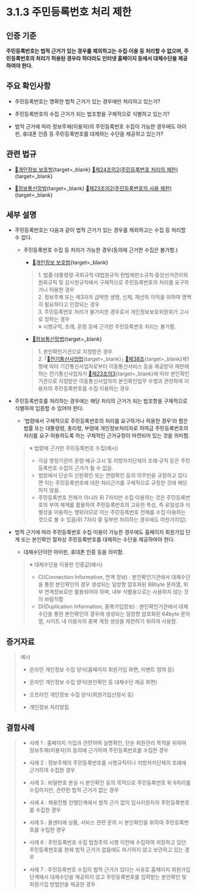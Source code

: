# 3.1.3 주민등록번호 처리 제한

## 인증 기준

**주민등록번호는 법적 근거가 있는 경우를 제외하고는 수집·이용 등 처리할 수 없으며, 주민등록번호의 처리가 허용된 경우라 하더라도 인터넷 홈페이지 등에서 대체수단을 제공하여야 한다.**

## 주요 확인사항

- 주민등록번호는 명확한 법적 근거가 있는 경우에만 처리하고 있는가?

- 주민등록번호의 수집 근거가 되는 법조항을 구체적으로 식별하고 있는가?

- 법적 근거에 따라 정보주체(이용자)의 주민등록번호 수집이 가능한 경우에도 아이핀, 휴대폰 인증 등 주민등록번호를 대체하는 수단을 제공하고 있는가?

## 관련 법규

- [🔗개인정보 보호법][개인정보 보호법 제24조의2]{target=_blank} [🔗제24조의2(주민등록번호 처리의 제한)][개인정보 보호법 제24조의2 부분]{target=_blank}

- [🔗정보통신망법][정보통신망법 제23조의2]{target=_blank} [🔗제23조의2(주민등록번호의 사용 제한)][정보통신망법 제23조의2 부분]{target=_blank}

## 세부 설명

- 주민등록번호는 다음과 같이 법적 근거가 있는 경우를 제외하고는 수집 등 처리할 수 없다.

    - 주민등록번호 수집 등 처리가 가능한 경우(동의에 근거한 수집은 불가함.)

        - [🔗개인정보 보호법][개인정보 보호법 제24조의2]{target=_blank}
        >
        > 1\. 법률·대통령령·국회규칙·대법원규칙·헌법재판소규칙·중앙선거관리위원회규칙 및 감사원규칙에서 구체적으로 주민등록번호의 처리를 요구하거나 허용한 경우  
        > 2\. 정보주체 또는 제3자의 급박한 생명, 신체, 재산의 이익을 위하여 명백히 필요하다고 인정되는 경우  
        > 3\. 주민등록번호 처리가 불가피한 경우로서 개인정보보호위원회가 고시로 정하는 경우  
        >     ※ 시행규칙, 조례, 훈령 등에 근거한 주민등록번호 처리는 불가함.  

        - [🔗정보통신망법][정보통신망법 제23조의2]{target=_blank}
        >
        > 1\. 본인확인기관으로 지정받은 경우  
        > 2\. ｢[🔗전기통신사업법][전기통신사업법 제38조]{target=_blank}｣ [🔗제38조][전기통신사업법 제38조 부분]{target=_blank}제1항에 따라 기간통신사업자로부터 이동통신서비스 등을 제공받아 재판매하는 전기통신사업자가 [🔗제23조의3][정보통신망법 제23조의3]{target=_blank}에 따라 본인확인기관으로 지정받은 이동통신사업자의 본인확인업무 수행과 관련하여 이용자의 주민등록번호를 수집·이용하는 경우  

- 주민등록번호를 처리하는 경우에는 해당 처리의 근거가 되는 법조항을 구체적으로 식별하여 입증할 수 있어야 한다.

    - ʻ법령에서 구체적으로 주민등록번호의 처리를 요구하거나 허용한 경우ʼ라 함은 법률 또는 대통령령, 총리령, 부령에 개인정보처리자로 하여금 주민등록번호의 처리를 요구·허용하도록 하는 구체적인 근거규정이 마련되어 있는 것을 의미함.
    >
    > ※ 법령에 근거한 주민등록번호 수집(예시)
    >
    > - 각급 행정기관의 훈령·예규·고시 및 지방자치단체의 조례·규칙 등은 주민등록번호 수집의 근거가 될 수 없음.
    > - 법령에서 단순히 신원확인 또는 연령확인 등의 의무만을 규정하고 있다면 이는 주민등록번호에 대한 처리근거를 구체적으로 규정한 것에 해당하지 않음.
    > - 주민등록번호 전체가 아니라 뒤 7자리만 수집·이용하는 것은 주민등록번호의 부여 체계를 활용하여 주민등록번호의 고유한 특성, 즉 유일성과 식별성을 이용하는 행위이므로 이는 주민등록번호 전체를 수집·이용하는 것으로 볼 수 있음(뒤 7자리 중 일부만 처리하는 경우에도 마찬가지임).

- 법적 근거에 따라 주민등록번호 수집·이용이 가능한 경우에도 홈페이지 회원가입 단계 또는 본인확인 절차상 주민등록번호를 대체하는 수단을 제공하여야 한다.

    - 대체수단이란 아이핀, 휴대폰 인증 등을 의미함.
    >
    > ※ 대체수단을 이용한 인증값(예시)
    >
    > - CI(Connection Information, 연계 정보) : 본인확인기관에서 대체수단을 통한 본인확인의 경우 생성되는 일방향 암호화된 88byte 문자열, 외부 연계정보로만 활용되어야 하며, 내부 식별용으로는 사용하지 않는 것이 바람직함
    > - DI(Duplication Information, 중복가입정보) : 본인확인기관에서 대체수단을 통한 본인확인의 경우에 생성되는 일방향 암호화된 64byte 문자열, 사이트 내 이용자의 중복 계정 생성을 제한하기 위하여 사용함.

## 증거자료

> 예시
>
> - 온라인 개인정보 수집 양식(홈페이지 회원가입 화면, 이벤트 참여 등)
>
> - 온라인 개인정보 수집 양식(본인확인 등 대체수단 제공 화면)
>
> - 오프라인 개인정보 수집 양식(회원가입신청서 등)
>
> - 개인정보 처리방침

## 결함사례

> - 사례 1 : 홈페이지 가입과 관련하여 실명확인, 단순 회원관리 목적을 위하여 정보주체(이용자)의 동의에 근거하여 주민등록번호를 수집한 경우
>
> - 사례 2 : 정보주체의 주민등록번호를 시행규칙이나 지방자치단체의 조례에 근거하여 수집한 경우
>
> - 사례 3 : 비밀번호 분실 시 본인확인 등의 목적으로 주민등록번호 뒤 6자리를 수집하지만, 관련된 법적 근거가 없는 경우
>
> - 사례 4 : 채용전형 진행단계에서 법적 근거 없이 입사지원자의 주민등록번호를 수집한 경우
>
> - 사례 5 : 콜센터에 상품, 서비스 관련 문의 시 본인확인을 위하여 주민등록번호를 수집한 경우
>
> - 사례 6 : 주민등록번호 수집 법정주의 시행 이전에 수집하여 저장하고 있던 주민등록번호를 현재 법적 근거가 없음에도 파기하지 않고 보관하고 있는 경우
>
> - 사례 7 : 주민등록번호 수집의 법적 근거가 있다는 사유로 홈페이지 회원가입 단계에서 대체수단을 제공하지 않고 주민등록번호를 입력받는 본인확인 및 회원가입 방법만을 제공한 경우

[개인정보 보호법 제24조의2]: https://www.law.go.kr/법령/개인정보보호법/(20200805,16930,20200204)/제24조의2 "개인정보 보호법 제24조의2"
[개인정보 보호법 제24조의2 부분]: https://www.law.go.kr/법령/개인정보보호법/제24조의2 "개인정보 보호법 제24조의2 부분"

[정보통신망법 제23조의2]: https://www.law.go.kr/법령/정보통신망이용촉진및정보보호등에관한법률/(20211209,18201,20210608)/제23조의2 "정보통신망법 제23조의2"
[정보통신망법 제23조의2 부분]: https://www.law.go.kr/법령/정보통신망이용촉진및정보보호등에관한법률/제23조의2 "정보통신망법 제23조의2 부분"
[정보통신망법 제23조의3]: https://www.law.go.kr/법령/정보통신망이용촉진및정보보호등에관한법률/(20211209,18201,20210608)/제23조의3 "정보통신망법 제23조의3"

[전기통신사업법 제38조]: https://www.law.go.kr/법령/전기통신사업법/(20220420,18477,20211019)/제38조 "전기통신사업법 제38조"
[전기통신사업법 제38조 부분]: https://www.law.go.kr/법령/전기통신사업법/제38조 "전기통신사업법 제38조 부분"
